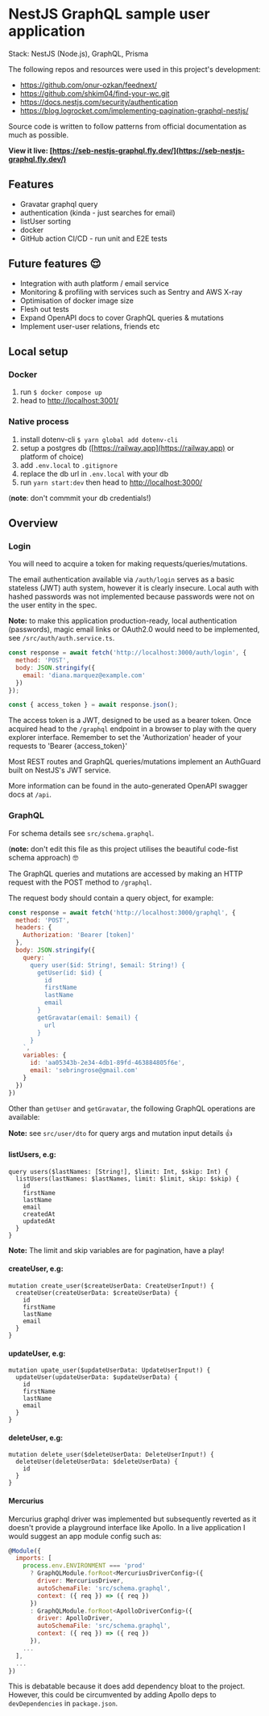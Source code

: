 # NestJS GraphQL sample user application

Stack: NestJS (Node.js), GraphQL, Prisma

The following repos and resources were used in this project's development: 
- https://github.com/onur-ozkan/feednext/
- https://github.com/shkim04/find-your-wc.git
- https://docs.nestjs.com/security/authentication
- https://blog.logrocket.com/implementing-pagination-graphql-nestjs/

Source code is written to follow patterns from official documentation as much as possible.

**View it live: [https://seb-nestjs-graphql.fly.dev/](https://seb-nestjs-graphql.fly.dev/)**

## Features

 - Gravatar graphql query
 - authentication (kinda - just searches for email)
 - listUser sorting
 - docker
 - GitHub action CI/CD - run unit and E2E tests

## Future features 😌

- Integration with auth platform / email service
- Monitoring & profiling with services such as Sentry and AWS X-ray
- Optimisation of docker image size
- Flesh out tests
- Expand OpenAPI docs to cover GraphQL queries & mutations
- Implement user-user relations, friends etc

## Local setup

### Docker

1. run `$ docker compose up`
2. head to [http://localhost:3001/](http://localhost:3001/)

### Native process

1. install dotenv-cli `$ yarn global add dotenv-cli`
2. setup a postgres db ([https://railway.app](https://railway.app) or platform of choice)
3. add `.env.local` to `.gitignore`
4. replace the db url in `.env.local` with your db
5. run `yarn start:dev` then head to [http://localhost:3000/](http://localhost:3000/)

(**note**: don't commmit your db credentials!)

## Overview

### Login

You will need to acquire a token for making requests/queries/mutations.

The email authentication available via `/auth/login` serves as a basic stateless (JWT) auth system, however it is clearly insecure. Local auth with hashed passwords was not implemented because passwords were not on the user entity in the spec. 

**Note:** to make this application production-ready, local authentication (passwords), magic email links or OAuth2.0 would need to be implemented, see `/src/auth/auth.service.ts`. 

```js
const response = await fetch('http://localhost:3000/auth/login', {
  method: 'POST',
  body: JSON.stringify({
    email: 'diana.marquez@example.com'
  })
});

const { access_token } = await response.json();
```

The access token is a JWT, designed to be used as a bearer token. Once acquired head to the `/graphql` endpoint in a browser to play with the query explorer interface. Remember to set the 'Authorization' header of your requests to 'Bearer {access_token}'

Most REST routes and GraphQL queries/mutations implement an AuthGuard built on NestJS's JWT service.

More information can be found in the auto-generated OpenAPI swagger docs at `/api`.

### GraphQL

For schema details see `src/schema.graphql`.

(**note:** don't edit this file as this project utilises the beautiful code-fist schema approach) 🤓

The GraphQL queries and mutations are accessed by making an HTTP request with the POST method to `/graphql`.

The request body should contain a query object, for example: 

```js
const response = await fetch('http://localhost:3000/graphql', {
  method: 'POST',
  headers: {
    Authorization: 'Bearer [token]'
  },
  body: JSON.stringify({
    query: `
      query user($id: String!, $email: String!) {
        getUser(id: $id) {
          id
          firstName
          lastName
          email
        }
        getGravatar(email: $email) {
          url
        }
      }
    `,
    variables: {
      id: 'aa05343b-2e34-4db1-89fd-463884805f6e',
      email: 'sebringrose@gmail.com'
    }
  })
})
```

Other than `getUser` and `getGravatar`, the following GraphQL operations are available:

**Note:** see `src/user/dto` for query args and mutation input details 👍

#### listUsers, e.g:

```
query users($lastNames: [String!], $limit: Int, $skip: Int) {
  listUsers(lastNames: $lastNames, limit: $limit, skip: $skip) {
    id
    firstName
    lastName
    email
    createdAt
    updatedAt
  }
}
```

**Note:** The limit and skip variables are for pagination, have a play!

#### createUser, e.g:

```
mutation create_user($createUserData: CreateUserInput!) {
  createUser(createUserData: $createUserData) {
    id
    firstName
    lastName
    email
  }
}
```

#### updateUser, e.g: 

```
mutation upate_user($updateUserData: UpdateUserInput!) {
  updateUser(updateUserData: $updateUserData) {
    id
    firstName
    lastName
    email
  }
}
```

#### deleteUser, e.g:

```
mutation delete_user($deleteUserData: DeleteUserInput!) {
  deleteUser(deleteUserData: $deleteUserData) {
    id
  }
}
```

#### Mercurius

Mercurius graphql driver was implemented but subsequently reverted as it doesn't provide a playground interface like Apollo. In a live application I would suggest an app module config such as:

```js
@Module({
  imports: [
    process.env.ENVIRONMENT === 'prod'
      ? GraphQLModule.forRoot<MercuriusDriverConfig>({
        driver: MercuriusDriver,
        autoSchemaFile: 'src/schema.graphql',
        context: ({ req }) => ({ req })
      })
      : GraphQLModule.forRoot<ApolloDriverConfig>({
        driver: ApolloDriver,
        autoSchemaFile: 'src/schema.graphql',
        context: ({ req }) => ({ req })
      }),
    ...
  ],
  ...
})
```

This is debatable because it does add dependency bloat to the project. However, this could be circumvented by adding Apollo deps to `devDependencies` in `package.json`.
